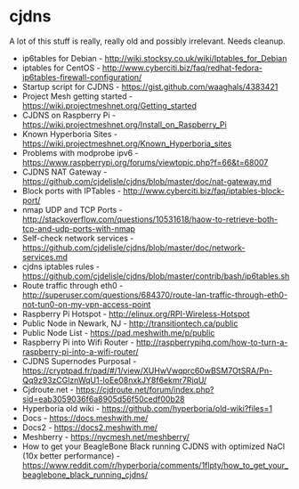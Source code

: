 # cjdns

A lot of this stuff is really, really old and possibly irrelevant. Needs cleanup.

* ip6tables for Debian - http://wiki.stocksy.co.uk/wiki/Iptables_for_Debian
* iptables for CentOS - http://www.cyberciti.biz/faq/redhat-fedora-ip6tables-firewall-configuration/
* Startup script for CJDNS - https://gist.github.com/waaghals/4383421
* Project Mesh getting started - https://wiki.projectmeshnet.org/Getting_started
* CJDNS on Raspberry Pi - https://wiki.projectmeshnet.org/Install_on_Raspberry_Pi
* Known Hyperboria Sites - https://wiki.projectmeshnet.org/Known_Hyperboria_sites
* Problems with modprobe ipv6 - https://www.raspberrypi.org/forums/viewtopic.php?f=66&t=68007
* CJDNS NAT Gateway - https://github.com/cjdelisle/cjdns/blob/master/doc/nat-gateway.md
* Block ports with IPTables - http://www.cyberciti.biz/faq/iptables-block-port/
* nmap UDP and TCP Ports - http://stackoverflow.com/questions/10531618/haow-to-retrieve-both-tcp-and-udp-ports-with-nmap
* Self-check network services - https://github.com/cjdelisle/cjdns/blob/master/doc/network-services.md
* cjdns iptables rules - https://github.com/cjdelisle/cjdns/blob/master/contrib/bash/ip6tables.sh
* Route traffic through eth0 - http://superuser.com/questions/684370/route-lan-traffic-through-eth0-not-tun0-on-my-vpn-access-point
* Raspberry Pi Hotspot - http://elinux.org/RPI-Wireless-Hotspot
* Public Node in Newark, NJ - http://transitiontech.ca/public
* Public Node List - https://pad.meshwith.me/p/public
* Raspberry Pi into Wifi Router - http://raspberrypihq.com/how-to-turn-a-raspberry-pi-into-a-wifi-router/
* CJDNS Supernodes Purposal - https://cryptpad.fr/pad/#/1/view/XUHwVwqprc60wBSM7OtSRA/Pn-Qq9z93zCGlznWqU1-loEe08nxkJY8f6ekmr7RjqU/
* Cjdroute.net - https://cjdroute.net/forum/index.php?sid=eab3059036f6a8905d56f50cedf00b28
* Hyperboria old wiki - https://github.com/hyperboria/old-wiki?files=1
* Docs - https://docs.meshwith.me/
* Docs2 - https://docs2.meshwith.me/
* Meshberry - https://nycmesh.net/meshberry/
* How to get your BeagleBone Black running CJDNS with optimized NaCl (10x better performance) - https://www.reddit.com/r/hyperboria/comments/1flpty/how_to_get_your_beaglebone_black_running_cjdns/